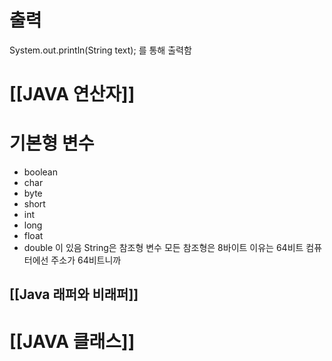 
# 출력

System.out.println(String text);
를 통해 출력함

# [[JAVA 연산자]] 

# 기본형 변수
- boolean
- char
- byte
- short
- int
- long
- float
- double
이 있음
String은 참조형 변수
모든 참조형은 8바이트
이유는 64비트 컴퓨터에선 주소가 64비트니까

## [[Java 래퍼와 비래퍼]]

# [[JAVA 클래스]] 

